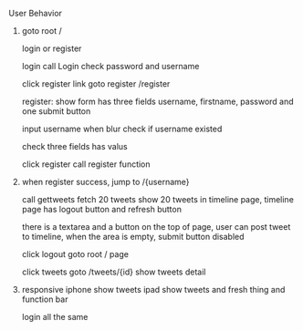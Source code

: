 
User Behavior

1. goto root / 

	login or register
	
	login call Login check password and username

	click register link goto register /register

	register: show form has three fields username, firstname, password and one submit button
	
	input username when blur check if username existed

    check three fields has valus

	click register call register function

2. when register success, jump to /{username} 

   call gettweets fetch 20 tweets
   show 20 tweets in timeline page, timeline page has logout button and refresh button

   there is a textarea and a button on the top of page, user can post tweet to timeline, when the area is empty, submit button disabled
   
   click logout goto root / page

   click tweets goto /tweets/{id} show tweets detail

3. responsive 
   iphone show tweets
   ipad show tweets and fresh thing and function bar

   login all the same   
    